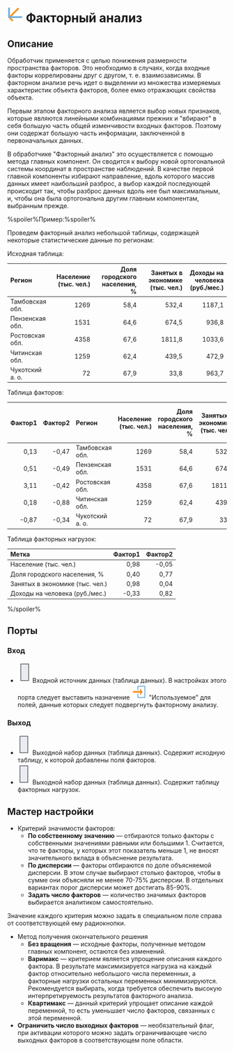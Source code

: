# ![ ](../../images/icons/components/factor-analysis_default.svg) Факторный анализ

## Описание

Обработчик применяется с целью понижения размерности пространства факторов. Это необходимо в случаях, когда входные факторы коррелированы друг с другом, т. е. взаимозависимы. В факторном анализе речь идет о выделении из множества измеряемых характеристик объекта факторов, более емко отражающих свойства объекта.

Первым этапом факторного анализа является выбор новых признаков, которые являются линейными комбинациями прежних и "вбирают" в себя большую часть общей изменчивости входных факторов. Поэтому они содержат большую часть информации, заключенной в первоначальных данных.

В обработчике "Факторный анализ" это осуществляется с помощью метода главных компонент. Он сводится к выбору новой ортогональной системы координат в пространстве наблюдений. В качестве первой главной компоненты избирают направление, вдоль которого массив данных имеет наибольший разброс, а выбор каждой последующей происходит так, чтобы разброс данных вдоль нее был максимальным, и, чтобы она была ортогональна другим главным компонентам, выбранным прежде.

%spoiler%Пример:%spoiler%

Проведем факторный анализ небольшой таблицы, содержащей некоторые статистические данные по регионам:

Исходная таблица:

| Регион | Население (тыс. чел.) | Доля городского населения, % | Занятых в экономике (тыс. чел.) | Доходы на человека (руб./мес.) |
| :-------- | --------: | --------: | --------: | --------: |
| Тамбовская обл. | 1269 | 58,4 | 532,4 | 1187,1 |
| Пензенская обл. | 1531 | 64,6 | 674,5 | 936,8 |
| Ростовская обл. | 4358 | 67,6 | 1811,8 | 1033,6 |
| Читинская обл. | 1259 | 62,4 | 439,5 | 472,9 |
| Чукотский а. о. | 72 | 67,9 | 33,8 | 963,7 |

Таблица факторов:

| Фактор1 | Фактор2 | Регион | Население (тыс. чел.) | Доля городского населения, % | Занятых в экономике (тыс. чел.) | Доходы на человека (руб./мес.) |
| -------------: | -------------: | :------------ | ------------------------------------: | ---------------------------------------------------: | ------------------------------------------------------: | ----------------------------------------------------: |
| 0,13 | -0,47 | Тамбовская обл. | 1269 | 58,4 | 532,4 | 1187,1 |
| 0,51 | -0,49 | Пензенская обл. | 1531 | 64,6 | 674,5 | 936,8 |
| 3,11 | -0,42 | Ростовская обл. | 4358 | 67,6 | 1811,8 | 1033,6 |
| 0,18 | -0,88 | Читинская обл. | 1259 | 62,4 | 439,5 | 472,9 |
| -0,87 | -0,34 | Чукотский а. о. | 72 | 67,9 | 33,8 | 963,7 |

Таблица факторных нагрузок:

| Метка | Фактор1 | Фактор2 |
| :---------- | -------------: | -------------: |
| Население (тыс. чел.) | 0,98 | -0,05 |
| Доля городского населения, % | 0,40 | 0,77 |
| Занятых в экономике (тыс. чел.) | 0,98 | 0,04 |
| Доходы на человека (руб./мес.) | -0,33 | 0,82 |

%/spoiler%

## Порты

### Вход

* ![ ](../../images/icons/app/node/ports/inputs/table_inactive.svg) Входной источник данных (таблица данных). В настройках этого порта следует выставить назначение ![ ](../../images/icons/usage-types/active_default.svg) "Используемое" для полей, данные которых следует подвергнуть факторному анализу.

### Выход

* ![ ](../../images/icons/app/node/ports/outputs/table_inactive.svg) Выходной набор данных (таблица данных). Содержит исходную таблицу, к которой добавлены поля факторов.
* ![ ](../../images/icons/app/node/ports/outputs/table_inactive.svg) Выходной набор данных (таблица данных). Содержит таблицу факторных нагрузок.

## Мастер настройки

* Критерий значимости факторов:
  * **По собственному значению** — отбираются только факторы с собственными значениями равными или большими 1. Считается, что те факторы, у которых этот показатель меньше 1, не вносят значительного вклада в объяснение результата.
  * **По дисперсии** — факторы отбираются по доле объясняемой дисперсии. В этом случае выбирают столько факторов, чтобы в сумме они объясняли не менее 70-75% дисперсии. В отдельных вариантах порог дисперсии может достигать 85-90%.
  * **Задать число факторов** — количество значимых факторов выбирается аналитиком самостоятельно.

Значение каждого критерия можно задать в специальном поле справа от соответствующей ему радиокнопки.

* Метод получения окончательного решения
  * **Без вращения** — исходные факторы, полученные методом главных компонент, остаются без изменений.
  * **Варимакс** — критерием является упрощение описания каждого фактора. В результате максимизируется нагрузка на каждый фактор относительно небольшого числа переменных, а факторные нагрузки остальных переменных минимизируются. Рекомендуется выбирать, когда требуется обеспечить высокую интерпретируемость результатов факторного анализа.
  * **Квартимакс** — данный критерий упрощает описание каждой переменной, то есть уменьшает число факторов, связанных с этой переменной.
* **Ограничить число выходных факторов** — необязательный флаг, при активации которого можно задать ограничивающее число выходных факторов в соответствующем поле области.
